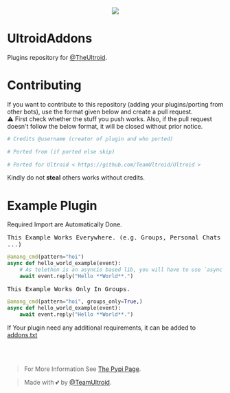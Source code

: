 # <p align="center"><a href="https://github.com/Teamultroid/UltroidAddons"><img src="https://github-readme-stats.vercel.app/api/pin?username=TeamUltroid&show_icons=true&theme=dracula&hide_border=true&repo=UltroidAddons"></a></p>
<p align="center">

# UltroidAddons
Plugins repository for [@TheUltroid](https://github.com/TeamUltroid/Ultroid).


# Contributing
If you want to contribute to this repository (adding your plugins/porting from other bots), use the format given below and create a pull request.   
⚠️ First check whether the stuff you push works. Also, if the pull request doesn't follow the below format, it will be closed without prior notice.

```python
# Credits @username (creator of plugin and who ported)   
   
# Ported from (if ported else skip)   
   
# Ported for Ultroid < https://github.com/TeamUltroid/Ultroid >   
```
   
Kindly do not **steal** others works without credits.<br>

# Example Plugin
   Required Import are Automatically Done.

<kbd>This Example Works Everywhere. (e.g. Groups, Personal Chats ...)</kbd>
```python
@amang_cmd(pattern="hoi")
async def hello_world_example(event):
    # As telethon is an asyncio based lib, you will have to use `async`/`await` Syntax.
    await event.reply("Hello **World**.")
```

<kbd>This Example Works Only In Groups.</kbd>
```python
@amang_cmd(pattern="hoi", groups_only=True,)
async def hello_world_example(event):
    await event.reply("Hello **World**.")
```

If Your plugin need any additional requirements, it can be added to <a href="https://github.com/TeamUltroid/UltroidAddons/blob/main/addons.txt">addons.txt</a><br><br>

<br>

> For More Information See [The Pypi Page](https://pypi.org/project/py-Ultroid).

> Made with 💕 by [@TeamUltroid](https://t.me/TeamUltroid).
